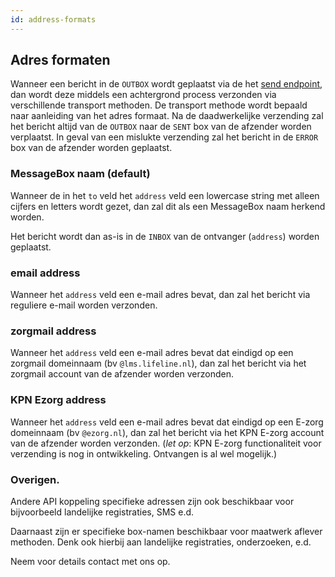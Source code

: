 ```yaml
---
id: address-formats
---
```


## Adres formaten

Wanneer een bericht in de `OUTBOX` wordt geplaatst via de het [send endpoint](endpoint-send.html),
dan wordt deze middels een achtergrond process verzonden via verschillende transport methoden.
De transport methode wordt bepaald naar aanleiding van het adres formaat.
Na de daadwerkelijke verzending zal het bericht altijd van de `OUTBOX` naar de `SENT` box van de afzender worden verplaatst. In geval van een mislukte verzending zal het bericht in de `ERROR` box van de afzender worden geplaatst.

### MessageBox naam (default)

Wanneer de in het `to` veld het `address` veld een lowercase string met alleen cijfers en letters wordt gezet, dan zal dit als een MessageBox naam herkend worden.

Het bericht wordt dan as-is in de `INBOX` van de ontvanger (`address`) worden geplaatst.

### email address

Wanneer het `address` veld een e-mail adres bevat, dan zal het bericht via reguliere e-mail worden verzonden.

### zorgmail address

Wanneer het `address` veld een e-mail adres bevat dat eindigd op een zorgmail domeinnaam (bv `@lms.lifeline.nl`), dan zal het bericht via het zorgmail account van de afzender worden verzonden.

### KPN Ezorg address

Wanneer het `address` veld een e-mail adres bevat dat eindigd op een E-zorg domeinnaam (bv `@ezorg.nl`), dan zal het bericht via het KPN E-zorg account van de afzender worden verzonden. (*let op*: KPN E-zorg functionaliteit voor verzending is nog in ontwikkeling. Ontvangen is al wel mogelijk.)

### Overigen.

Andere API koppeling specifieke adressen zijn ook beschikbaar voor bijvoorbeeld landelijke registraties, SMS e.d. 

Daarnaast zijn er specifieke box-namen beschikbaar voor maatwerk aflever methoden. Denk ook hierbij aan landelijke registraties, onderzoeken, e.d.

Neem voor details contact met ons op.



